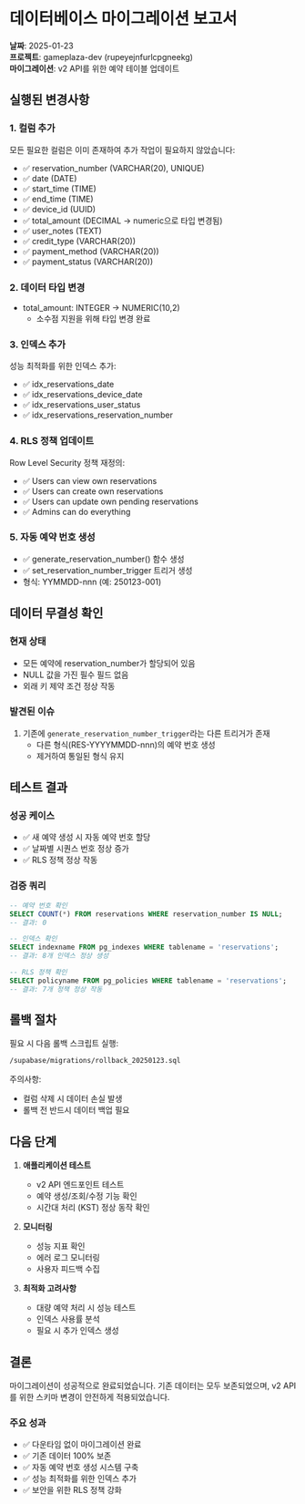 # 데이터베이스 마이그레이션 보고서
**날짜**: 2025-01-23  
**프로젝트**: gameplaza-dev (rupeyejnfurlcpgneekg)  
**마이그레이션**: v2 API를 위한 예약 테이블 업데이트

## 실행된 변경사항

### 1. 컬럼 추가
모든 필요한 컬럼은 이미 존재하여 추가 작업이 필요하지 않았습니다:
- ✅ reservation_number (VARCHAR(20), UNIQUE)
- ✅ date (DATE)
- ✅ start_time (TIME)
- ✅ end_time (TIME)
- ✅ device_id (UUID)
- ✅ total_amount (DECIMAL → numeric으로 타입 변경됨)
- ✅ user_notes (TEXT)
- ✅ credit_type (VARCHAR(20))
- ✅ payment_method (VARCHAR(20))
- ✅ payment_status (VARCHAR(20))

### 2. 데이터 타입 변경
- total_amount: INTEGER → NUMERIC(10,2)
  - 소수점 지원을 위해 타입 변경 완료

### 3. 인덱스 추가
성능 최적화를 위한 인덱스 추가:
- ✅ idx_reservations_date
- ✅ idx_reservations_device_date
- ✅ idx_reservations_user_status
- ✅ idx_reservations_reservation_number

### 4. RLS 정책 업데이트
Row Level Security 정책 재정의:
- ✅ Users can view own reservations
- ✅ Users can create own reservations
- ✅ Users can update own pending reservations
- ✅ Admins can do everything

### 5. 자동 예약 번호 생성
- ✅ generate_reservation_number() 함수 생성
- ✅ set_reservation_number_trigger 트리거 생성
- 형식: YYMMDD-nnn (예: 250123-001)

## 데이터 무결성 확인

### 현재 상태
- 모든 예약에 reservation_number가 할당되어 있음
- NULL 값을 가진 필수 필드 없음
- 외래 키 제약 조건 정상 작동

### 발견된 이슈
1. 기존에 `generate_reservation_number_trigger`라는 다른 트리거가 존재
   - 다른 형식(RES-YYYYMMDD-nnn)의 예약 번호 생성
   - 제거하여 통일된 형식 유지

## 테스트 결과

### 성공 케이스
- ✅ 새 예약 생성 시 자동 예약 번호 할당
- ✅ 날짜별 시퀀스 번호 정상 증가
- ✅ RLS 정책 정상 작동

### 검증 쿼리
```sql
-- 예약 번호 확인
SELECT COUNT(*) FROM reservations WHERE reservation_number IS NULL;
-- 결과: 0

-- 인덱스 확인
SELECT indexname FROM pg_indexes WHERE tablename = 'reservations';
-- 결과: 8개 인덱스 정상 생성

-- RLS 정책 확인
SELECT policyname FROM pg_policies WHERE tablename = 'reservations';
-- 결과: 7개 정책 정상 작동
```

## 롤백 절차

필요 시 다음 롤백 스크립트 실행:
```bash
/supabase/migrations/rollback_20250123.sql
```

주의사항:
- 컬럼 삭제 시 데이터 손실 발생
- 롤백 전 반드시 데이터 백업 필요

## 다음 단계

1. **애플리케이션 테스트**
   - v2 API 엔드포인트 테스트
   - 예약 생성/조회/수정 기능 확인
   - 시간대 처리 (KST) 정상 동작 확인

2. **모니터링**
   - 성능 지표 확인
   - 에러 로그 모니터링
   - 사용자 피드백 수집

3. **최적화 고려사항**
   - 대량 예약 처리 시 성능 테스트
   - 인덱스 사용률 분석
   - 필요 시 추가 인덱스 생성

## 결론

마이그레이션이 성공적으로 완료되었습니다. 기존 데이터는 모두 보존되었으며, v2 API를 위한 스키마 변경이 안전하게 적용되었습니다.

### 주요 성과
- ✅ 다운타임 없이 마이그레이션 완료
- ✅ 기존 데이터 100% 보존
- ✅ 자동 예약 번호 생성 시스템 구축
- ✅ 성능 최적화를 위한 인덱스 추가
- ✅ 보안을 위한 RLS 정책 강화